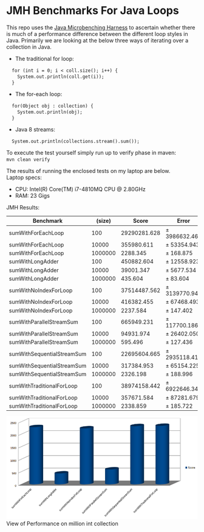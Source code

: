# JMH Benchmarks For Java Loops
This repo uses the [Java Microbenching Harness](http://openjdk.java.net/projects/code-tools/jmh/) to ascertain whether there is much of a performance difference between the different loop styles in Java. Primarily we are looking at the below three ways of iterating over a collection in Java.
  * The traditional for loop:
  
  ```
    for (int i = 0; i < coll.size(); i++) {
      System.out.println(coll.get(i));
    }
  ```
  
  * The for-each loop:
  
  ```
    for(Object obj : collection) {
      System.out.println(obj);
    }
  ```
  
  * Java 8 streams:
  
  ```
    System.out.println(collections.stream().sum());
  ```
  
To execute the test yourself simply run up to verify phase in maven:    
    ```mvn clean verify```

The results of running the enclosed tests on my laptop are below.   
Laptop specs:    
  * CPU: Intel(R) Core(TM) i7-4810MQ CPU @ 2.80GHz
  * RAM: 23 Gigs
  
JMH Results:

|Benchmark                 |   (size) |        Score  |        Error | Units |
| ------------------------ | -------- | ------------- | ------------ | ----- |
|sumWithForEachLoop        |      100 | 29290281.628  |± 3986632.466 | ops/s |
|sumWithForEachLoop        |    10000 |   355980.611  |±   53354.943 | ops/s |
|sumWithForEachLoop        |  1000000 |     2288.345  |±     168.875 | ops/s |
|sumWithLongAdder          |      100 |   450882.604  |±   12558.923 | ops/s |
|sumWithLongAdder          |    10000 |    39001.347  |±    5677.534 | ops/s |
|sumWithLongAdder          |  1000000 |      435.604  |±      83.604 | ops/s |
|sumWithNoIndexForLoop     |      100 | 37514487.562  |± 3139770.944 | ops/s |
|sumWithNoIndexForLoop     |    10000 |   416382.455  |±   67468.493 | ops/s |
|sumWithNoIndexForLoop     |  1000000 |     2237.584  |±     147.402 | ops/s |
|sumWithParallelStreamSum  |      100 |    665949.231 |±  117700.186 | ops/s |
|sumWithParallelStreamSum  |    10000 |     94931.974 |±   26402.050 | ops/s |
|sumWithParallelStreamSum  |  1000000 |       595.496 |±     127.436 | ops/s |
|sumWithSequentialStreamSum|      100 |  22695604.665 |± 2935118.414 | ops/s |
|sumWithSequentialStreamSum|    10000 |    317384.953 |±   65154.225 | ops/s |
|sumWithSequentialStreamSum|  1000000 |      2326.198 |±     188.996 | ops/s |
|sumWithTraditionalForLoop |      100 |  38974158.442 |± 6922646.345 | ops/s |
|sumWithTraditionalForLoop |    10000 |    357671.584 |±   87281.679 | ops/s |
|sumWithTraditionalForLoop |  1000000 |      2338.859 |±     185.722 | ops/s |

![Results](results/comparisonGraph.png)
View of Performance on million int collection
